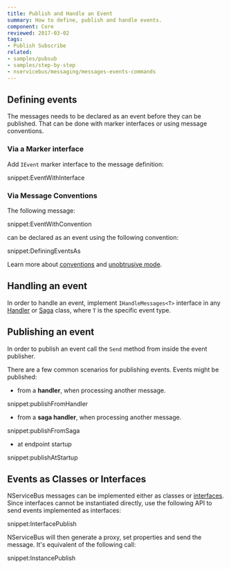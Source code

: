 ```yaml
---
title: Publish and Handle an Event
summary: How to define, publish and handle events.
component: Core
reviewed: 2017-03-02
tags:
- Publish Subscribe
related:
- samples/pubsub
- samples/step-by-step
- nservicebus/messaging/messages-events-commands
---
```



## Defining events

The messages needs to be declared as an event before they can be published. That can be done with marker interfaces or using message conventions.


### Via a Marker interface

Add `IEvent` marker interface to the message definition:

snippet:EventWithInterface


### Via Message Conventions

The following message:

snippet:EventWithConvention

can be declared as an event using the following convention:

snippet:DefiningEventsAs

Learn more about [conventions](/nservicebus/messaging/conventions.md) and [unobtrusive mode](/nservicebus/messaging/unobtrusive-mode.md).


## Handling an event

In order to handle an event, implement `IHandleMessages<T>` interface in any [Handler](/nservicebus/handlers) or [Saga](/nservicebus/sagas) class, where `T` is the specific event type.


## Publishing an event

In order to publish an event call the `Send` method from inside the event publisher. 

There are a few common scenarios for publishing events. Events might be published:

- from a **handler**, when processing another message.

snippet:publishFromHandler

- from a **saga handler**, when processing another message.

snippet:publishFromSaga

- at endpoint startup

snippet:publishAtStartup


## Events as Classes or Interfaces

NServiceBus messages can be implemented either as classes or [interfaces](/nservicebus/messaging/messages-as-interfaces.md). Since interfaces cannot be instantiated directly, use the following API to send events implemented as interfaces:

snippet:InterfacePublish

NServiceBus will then generate a proxy, set properties and send the message. It's equivalent of the following call:

snippet:InstancePublish